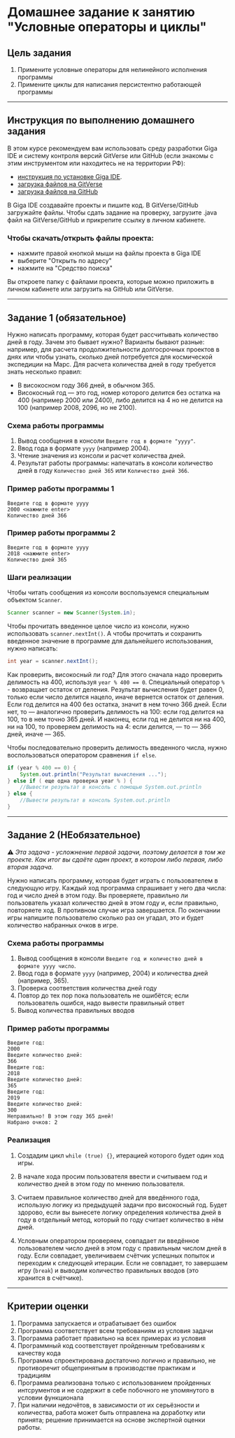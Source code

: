 # Домашнее задание к занятию "Условные операторы и циклы"

## Цель задания

1. Примените условные операторы для нелинейного исполнения программы
2. Примените циклы для написания персистентно работающей программы

------

## Инструкция по выполнению домашнего задания

В этом курсе рекомендуем вам использовать среду разработки Giga IDE и систему контроля версий GitVerse или GitHub (если знакомы с этим инструментом или находитесь не на территории РФ):

- [инструкция по установке Giga IDE](https://gitverse.ru/netology/Instructions/content/master/GigaIDE/installation.md).
- [загрузка файлов на GitVerse](https://github.com/netology-code/java-homeworks/blob/java-43/GITVERSE.md)
- [загрузка файлов на GitHub](https://github.com/netology-code/java-homeworks/blob/java-43/GITHUB.md)
  
В Giga IDE создавайте проекты и пишите код. В GitVerse/GitHub загружайте файлы.
Чтобы сдать задание на проверку, загрузите .java файл на GitVerse/GitHub и прикрепите ссылку в личном кабинете.

### Чтобы скачать/открыть файлы проекта:

- нажмите правой кнопкой мыши на файлы проекта в Giga IDE
- выберите "Открыть по адресу"
- нажмите на "Средство поиска"

Вы откроете папку с файлами проекта, которые можно приложить в личном кабинете или загрузить на GitHub или GitVerse.

------

## Задание 1 (обязательное)

Нужно написать программу, которая будет рассчитывать количество дней в году.
Зачем это бывает нужно? Варианты бывают разные: например, для расчета продолжительности долгосрочных проектов в днях или чтобы
узнать, сколько дней потребуется для космической экспедиции на Марс.
Для расчета количества дней в году требуется знать несколько правил:
- В високосном году 366 дней, в обычном 365.
- Високосный год — это год, номер которого делится без остатка на 400 (например 2000 или 2400), либо делится на 4 но не делится на 100 (например 2008, 2096, но не 2100).

### Схема работы программы
1. Вывод сообщения в консоли `Введите год в формате "yyyy"`.
2. Ввод года в формате `yyyy` (например 2004).
3. Чтение значения из консоли и расчет количества дней.
4. Результат работы программы: напечатать в консоли количество дней в году `Количество дней 365` или `Количество дней 366`.

### Пример работы программы 1
```text
Введите год в формате yyyy
2000 <нажмите enter>
Количество дней 366
```

### Пример работы программы 2
```text
Введите год в формате yyyy
2018 <нажмите enter>
Количество дней 365
```

### Шаги реализации

Чтобы читать сообщения из консоли воспользуемся специальным объектом `Scanner`.

```java
Scanner scanner = new Scanner(System.in);
```

Чтобы прочитать введенное целое число из консоли, нужно использовать `scanner.nextInt()`. А чтобы прочитать и сохранить введенное значение в программе для дальнейшего использования, нужно написать:

```java
int year = scanner.nextInt();
```

Как проверить, високосный ли год? 
Для этого сначала надо проверить делимость на 400, используя `year % 400 == 0`. Специальный оператор `%` - возвращает остаток от деления. Результат вычисления будет равен 0, только если число делится нацело, иначе вернется остаток от деления.
Если год делится на 400 без остатка, значит в нем точно 366 дней. Если нет, то — аналогично проверить делимость на 100: если год делится на 100, то в нем точно 365 дней. И наконец, если год не делится ни на 400, ни на 100, то проверяем делимость на 4: если делится, — то — 366 дней, иначе — 365.

Чтобы последовательно проверить делимость введенного числа, нужно воспользоваться оператором сравнения `if else`.

```java
if (year % 400 == 0) {
    System.out.println("Результат вычисления ...");
} else if ( еще одна проверка year % ) {
    //Вывести результат в консоль с помощью System.out.println
} else {
    //Вывести результат в консоль System.out.println
}
```

------

## Задание 2 (НЕобязательное)

:warning: _Эта задача - усложнение первой задачи, поэтому делается в том же проекте. Как итог вы сдаёте один проект, в котором либо первая, либо вторая задача._

Нужно написать программу, которая будет играть с пользователем в следующую игру.
Каждый ход программа спрашивает у него два числа: год и число дней в этом году.
Вы проверяете, правильно ли пользователь указал количество дней в этом году и, если правильно, повторяете ход. В противном случае игра завершается.
По окончании игры напишите пользователю сколько раз он угадал, это и будет количество набранных очков в игре.

### Схема работы программы
1. Вывод сообщения в консоли `Введите год и количество дней в формате yyyy число`.
2. Ввод года в формате `yyyy` (например, 2004) и количества дней (например, 365).
3. Проверка соответствия количества дней году
4. Повтор до тех пор пока пользователь не ошибётся; если пользователь ошибся, надо вывести правильный ответ
5. Вывод количества правильных вводов

### Пример работы программы
```
Введите год:
2000
Введите количество дней:
366
Введите год:
2018
Введите количество дней:
365
Введите год:
2019
Введите количество дней:
300
Неправильно! В этом году 365 дней!
Набрано очков: 2
```

### Реализация
1. Создадим цикл `while (true) {}`, итерацией которого будет один ход игры.

2. В начале хода просим пользователя ввести и считываем год и количество дней в этом году по мнению пользователя.

3. Считаем правильное количество дней для введённого года, использую логику из предыдущей задачи про високосный год. Будет здорово, если вы вынесете логику определения количества дней в году в отдельный метод, который по году считает количество в нём дней.

4. Условным оператором проверяем, совпадает ли введённое пользователем число дней в этом году с правильным числом дней в году. Если совпадает, увеличиваем счётчик успешных попыток и переходим к следующей итерации. Если не совпадает, то завершаем игру (`break`) и выводим количество правильных вводов (это хранится в счётчике).

------

## Критерии оценки

1. Программа запускается и отрабатывает без ошибок
2. Программа соответствует всем требованиям из условия задачи
3. Программа работает правильно на всех примерах из условия
4. Программный код соответствует пройденным требованиям к качеству кода
5. Программа спроектирована достаточно логично и правильно, не противоречит общепринятым в производстве практикам и традициям
6. Программа реализована только с использованием пройденных интсрументов и не содержит в себе побочного не упомянутого в условии функционала
7. При наличии недочётов, в зависимости от их серьёзности и количества, работа может быть отправлена на доработку или принята; решение принимается на основе экспертной оценки работы.
